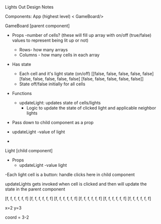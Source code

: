 Lights Out Design Notes

Components:
App (highest level)
< GameBoard/>

GameBoard [parent component]
- Props
 -number of cells? (these will fill up array with on/off (true/false) values to represent being lit up or not)
  - Rows- how many arrays
  - Columns - how many cells in each array


- Has state
  - Each cell and it's light state (on/off)
    [[false, false, false, false, false]
    [false, false, false, false, false]
    [false, false, false, false, false]]
  - State off/false initially for all cells

- Functions
  - updateLight: updates state of cells/lights
    - Logic to update the state of clicked light and applicable neighbor lights

- Pass down to child component as a prop
 - updateLight
 -value of light

 - <Light
    updateLight= {updateLight}
    value={value}
    />

Light [child component]
- Props
  - updateLight
  -value light

-Each light cell is a button: handle clicks here in child component

updateLights gets invoked when cell is clicked and then will update the state in the parent component


   [f, f, f, f, f, f]
   [f, f, f, f, f, f]
   [f, f, f, f, f, f]
   [f, f, f, f, f, f]
   [f, f, f, f, f, f]
   [f, f, f, f, f, f]

   x=2
   y=3

   coord = 3-2



